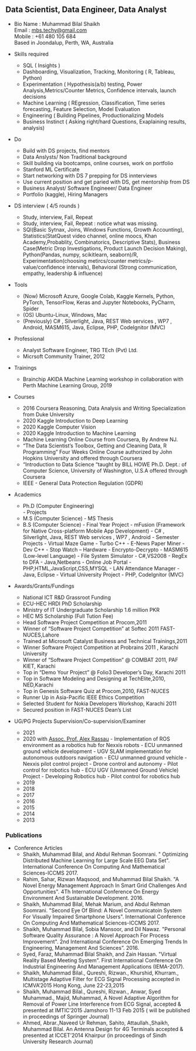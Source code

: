 ## Data Scientist, Data Engineer, Data Analyst

- Bio
Name : Muhammad Bilal Shaikh   
Email : mbs.techy@gmail.com    
Mobile : +61 480 105 684    
Based in Joondalup, Perth, WA, Australia

- Skills required
	- SQL ( Insights ) 
    - Dashboarding, Visualization, Tracking, Monitoring ( R, Tableau, Python)
    - Experimentation ( Hypothesis(a/b) testing, Power Analysis,Metrics/Counter Metrics, Confidence intervals, launch decisions
    - Machine Learning ( REgression, Classification, Time series forecasting, Feature Selection, Model Evaluation
    - Engineering ( Building Pipelines, Productionalizing Models
    - Business Instinct ( Asking right/hard Questions, Exaplaining results, analysis)

- Do 
	- Build with DS projects, find mentors
    - Data Anslysts/ Non Traditional background
    - Skill building via bootcamps, online courses, work on portfolio
    - Stanford ML Certificate
    - Start networking with DS 7 prepping for DS innterviews
    - Use current position and get paried with DS, get mentorship from DS
    - Business Analyst/ Software Engineeer/ Data Engineer
    - Portfolio (kaggle), Hiring Managers
    
- DS interview ( 4/5 rounds )
	- Study, interview, Fail, Repeat
    - Study, interview, Fail, Repeat : notice what was missing.
    - SQl(Basic Sytnax, Joins, Windows Functions, Growth Accounting), Statistics(StatQuest video channel, online moocs, Khan Academy,Probablity, Combinatorics, Descriptive Stats), Business Case(Metric Drop Investigations, Product Launch Decision Making), Python(Pandas, numpy, scikitlearn, seaborn)/R, Experimentation(choosing metircs/counter metrics/p-value/confidence intervals), Behavioral (Strong communication, empathy, leadership & influence)

- Tools
	- (Now) Microsoft Azure, Google Colab, Kaggle Kernels, Python, PyTorch, TensorFlow, Keras and Jupyter Notebooks, PyCharm, Spider
    - (OS) Ubuntu-Linux, Windows, Mac
    - (Previously) C# , Silverlight, Java, REST Web services , WP7 , Android, MASM615, Java, Eclipse, PHP, CodeIgnitor (MVC)

- Professional
	- Analyst Software Engineer, TRG TEch (Pvt) Ltd.
    - Micrsoft Community Trainer, 2012
    
- Trainings
	- Brainchip AKIDA Machine Learning workshop in collaboration with Perth Machine Learning Group, 2019
    
- Courses
	- 2016 Coursera Reasoning, Data Analysis and Writing Specialization from Duke University
    - 2020 Kaggle Introduction to Deep Learning
    - 2020 Kaggle Computer Vision
    - 2020 Kaggle Introduction to Machine Learning
    - Machine Learning Online Course from Coursera, By Andrew NJ.
    - “The Data Scientist’s Toolbox, Getting and Cleaning Data, R Programming” Four Weeks Online Course authorized by John Hopkins University and offered through Coursera
    - “Introduction to Data Science “taught by BILL HOWE Ph.D. Dept.: of Computer Science, University of Washington, U.S.A offered through Coursera
    - IEEE - General Data Protection Regulation (GDPR)
 
- Academics
	- Ph.D (Computer Engineering)    
    		- Projects
    - M.S (Computer Science)
    		- MS Thesis
    - B.S (Computer Science)
          - Final Year Project
                  - mFusion (Framework for Native Cross-platform Mobile App Development) - C# , Silverlight, Java, REST Web services , WP7 , Android
          - Semester Projects
                  - Virtual Maze Game - Turbo C++
                  - E-News Paper Miner - Dev C++
                  - Stop Watch – Hardware
                  - Encrypto-Decrypto - MASM615 (Low-level Language)
                  - File System Simulator - C#,VS2008
                  - RegEx to DFA - Java,Netbeans
                  - Online Job Portal - PHP,HTML,JavaScript,CSS,MYSQL
                  - LAN Attendance Manager - Java, Eclipse
                  - Virtual University Project - PHP, CodeIgnitor (MVC)

- Awards/Grants/Fundings
	- National ICT R&D Grassroot Funding
	- ECU-HEC HRDI PhD Scholarship
	- Ministry of IT Undergraduate Scholarship 1.6 million PKR
	- HEC MS Scholarship (Full Tution Fee)
	- Head Software Project Competition at Procom,2011
	- Winner of “Software Project Competition” at Softec 2011 FAST-NUCES,Lahore
	- Trained at Microsoft Catalyst Business and Technical Trainings,2011
	- Winner Software Project Competition at Probrains 2011 , Karachi University
	- Winner of “Software Project Competition” @ COMBAT 2011, PAF KIET, Karachi
	- Top in “Demo Your Project” @ Folio3 Developer’s Day, Karachi 2011
	- Top in Software Modeling and Designing at TechElite,2010, NED,Karachi
	- Top in Genesis Software Quiz at Procom,2010, FAST-NUCES
	- Runner Up in Asia-Pacific IEEE Ethics Competition
	- Selected Student for Nokia Developers Workshop, Karachi 2011
	- Secured position in FAST-NUCES Dean’s List
    
    
- UG/PG Projects Supervision/Co-supervision/Examiner
	- 2021
	- 2020	with [Assoc. Prof. Alex Rassau](https://www.ecu.edu.au/schools/engineering/staff/profiles/associate-deans/dr-alexander-rassau)
    		- Implementation of ROS environment as a robotics hub for Nexxis robots
			- ECU unmanned ground vehicle development
			- UGV SLAM implementation for autonomous outdoors navigation
			- ECU unmanned ground vehicle
			- Nexxis pilot control project
			- Drone control and autonomy
			- Pilot control for robotics hub
			- ECU UGV (Unmanned Ground Vehicle) Project
			- Developing Robotics hub
			- Pilot control for robotics hub
	- 2019
    - 2018
    - 2017
    - 2016
    - 2015
    - 2014
    - 2013
    
### Publications
- Conference Articles 
	- Shaikh, Muhammad Bilal, and Abdul Rehman Soomrani. " Optimizing Distributed Machine Learning for Large Scale EEG Data Set". International Conference On Computing And Mathematical Sciences-ICCMS 2017.
	- Rahim, Sahar, Rizwan Maqsood, and Muhammad Bilal Shaikh. "A Novel Energy Management Approach In Smart Grid Challenges And Opportunities". 4Th International Conference On Energy Environment And Sustainable Development. 2016.
	- Shaikh, Muhammad Bilal, Mehak Marium, and Abdul Rehman Soomrani. "Second Eye Of Blind: A Novel Communicatoin System For Visually Impaired Smartphone Users". International Conference On Computing And Mathematical Sciences-ICCMS 2017.
	- Shaikh, Muhammad Bilal, Sobia Mansoor, and Dil Nawaz. "Personal Software Quality Assurance : A Novel Approach For Process Improvement". 2nd International Conference On Emerging Trends In Engineering, Management And Sciences”. 2016.
	- Syed, Faraz, Muhammad Bilal Shaikh, and Zain Hassan. "Virtual Reality Based Meeting System". First International Conference On Industrial Engineering And Management Applications (IEMA-2017).
	- Shaikh, Muhammad Bilal., Qureshi, Rizwan., Khurshid, Khurram., Multistage Adaptive Filter for ECG Signal Processing accepted in ICMVA’2015 Hong Kong, June 22-23,2015
	- Shaikh, Muhammad Bilal., Qureshi, Rizwan., Anwar, Syed Muhammad., Majid, Muhammad, A Novel Adaptive Algorithm for Removal of Power Line Interference from ECG Signal, accepted & presented at IMTIC’2015 Jamshoro 11-13 Feb 2015 ( will be published in proceedings of Springer Journal)
	- Ahmed, Abrar.,Naveed Ur Rehman, Sahito, Attaullah.,Shaikh, Muhammad Bilal. An Antenna Design for 4G Terminals accepted & presented at ICCET’2014 Khairpur (in proceedings of Sindh University Research Journal)
